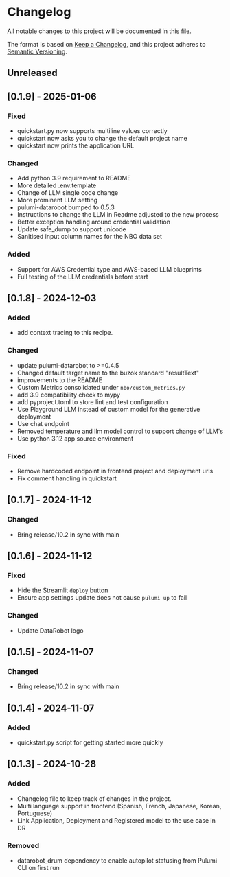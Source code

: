 # Changelog

All notable changes to this project will be documented in this file.

The format is based on [Keep a Changelog](https://keepachangelog.com/en/1.1.0/),
and this project adheres to [Semantic Versioning](https://semver.org/spec/v2.0.0.html).

## Unreleased

## [0.1.9] - 2025-01-06

### Fixed
- quickstart.py now supports multiline values correctly
- quickstart now asks you to change the default project name
- quickstart now prints the application URL


### Changed
- Add python 3.9 requirement to README
- More detailed .env.template
- Change of LLM single code change
- More prominent LLM setting
- pulumi-datarobot bumped to 0.5.3
- Instructions to change the LLM in Readme adjusted to the new process
- Better exception handling around credential validation
- Update safe_dump to support unicode
- Sanitised input column names for the NBO data set

### Added
- Support for AWS Credential type and AWS-based LLM blueprints
- Full testing of the LLM credentials before start
  
## [0.1.8] - 2024-12-03

### Added
- add context tracing to this recipe.

### Changed
- update pulumi-datarobot to >=0.4.5
- Changed default target name to the buzok standard "resultText"
- improvements to the README
- Custom Metrics consolidated under `nbo/custom_metrics.py`
- add 3.9 compatibility check to mypy
- add pyproject.toml to store lint and test configuration
- Use Playground LLM instead of custom model for the generative deployment
- Use chat endpoint
- Removed temperature and llm model control to support change of LLM's
- Use python 3.12 app source environment

### Fixed
- Remove hardcoded endpoint in frontend project and deployment urls
- Fix comment handling in quickstart


## [0.1.7] - 2024-11-12

### Changed

- Bring release/10.2 in sync with main

## [0.1.6] - 2024-11-12

### Fixed
- Hide the Streamlit `deploy` button
- Ensure app settings update does not cause `pulumi up` to fail

### Changed
- Update DataRobot logo

## [0.1.5] - 2024-11-07

### Changed
- Bring release/10.2 in sync with main

## [0.1.4] - 2024-11-07

### Added
- quickstart.py script for getting started more quickly

## [0.1.3] - 2024-10-28

### Added

- Changelog file to keep track of changes in the project.
- Multi language support in frontend (Spanish, French, Japanese, Korean, Portuguese) 
- Link Application, Deployment and Registered model to the use case in DR 

### Removed

- datarobot_drum dependency to enable autopilot statusing from Pulumi CLI on first run
